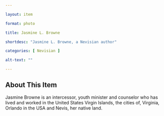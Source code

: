```yaml
--- 

layout: item

format: photo 

title: Jasmine L. Browne

shortdesc: "Jasmine L. Browne, a Nevisian author"

categories: [ Nevisian ] 

alt-text: ""

--- 
```


## About This Item 

Jasmine Browne is an intercessor, youth minister and counselor who has lived and worked in the United States Virgin Islands, the cities of, Virginia, Orlando in the USA and Nevis, her native land. 
